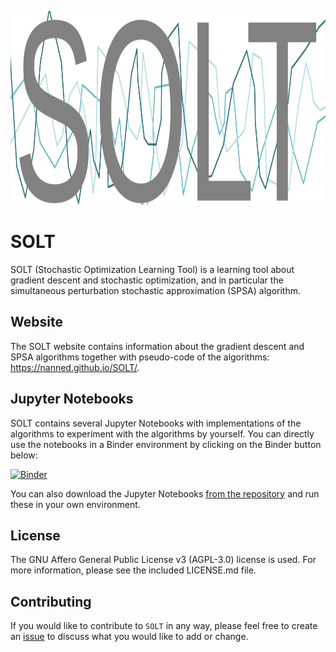 <p align="center">
	<img src="https://github.com/NanneD/SOLT/blob/main/doc/_static/SOLT.svg" height="310">
</p>

# SOLT

SOLT (Stochastic Optimization Learning Tool) is a learning tool about gradient descent and stochastic optimization, and in particular the simultaneous perturbation stochastic approximation (SPSA) algorithm.

## Website

The SOLT website contains information about the gradient descent and SPSA algorithms together with pseudo-code of the algorithms: https://nanned.github.io/SOLT/.

## Jupyter Notebooks

SOLT contains several Jupyter Notebooks with implementations of the algorithms to experiment with the algorithms by yourself. You can directly use the notebooks in a Binder environment by clicking on the Binder button below:

[![Binder](https://mybinder.org/badge_logo.svg)](https://mybinder.org/v2/gh/NanneD/SOLT/HEAD)

You can also download the Jupyter Notebooks [from the repository](https://github.com/NanneD/SOLT/tree/main/notebooks) and run these in your own environment.

## License

The GNU Affero General Public License v3 (AGPL-3.0) license is used. For more information, please see the included LICENSE.md file.

## Contributing

If you would like to contribute to ``SOLT`` in any way, please feel free to create an [issue](https://github.com/NanneD/SOLT/issues) to discuss what you would like to add or change.
